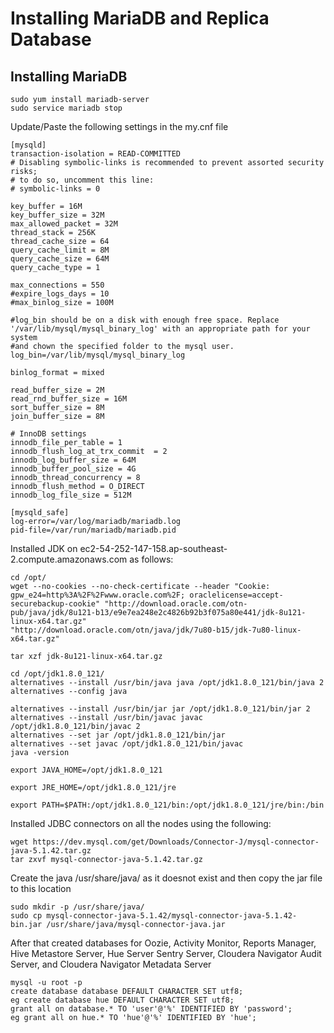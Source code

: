# Installing MariaDB and Replica Database
## Installing MariaDB

```
sudo yum install mariadb-server
sudo service mariadb stop
```
Update/Paste the following settings in the my.cnf file
```
[mysqld]
transaction-isolation = READ-COMMITTED
# Disabling symbolic-links is recommended to prevent assorted security risks;
# to do so, uncomment this line:
# symbolic-links = 0

key_buffer = 16M
key_buffer_size = 32M
max_allowed_packet = 32M
thread_stack = 256K
thread_cache_size = 64
query_cache_limit = 8M
query_cache_size = 64M
query_cache_type = 1

max_connections = 550
#expire_logs_days = 10
#max_binlog_size = 100M

#log_bin should be on a disk with enough free space. Replace '/var/lib/mysql/mysql_binary_log' with an appropriate path for your system
#and chown the specified folder to the mysql user.
log_bin=/var/lib/mysql/mysql_binary_log

binlog_format = mixed

read_buffer_size = 2M
read_rnd_buffer_size = 16M
sort_buffer_size = 8M
join_buffer_size = 8M

# InnoDB settings
innodb_file_per_table = 1
innodb_flush_log_at_trx_commit  = 2
innodb_log_buffer_size = 64M
innodb_buffer_pool_size = 4G
innodb_thread_concurrency = 8
innodb_flush_method = O_DIRECT
innodb_log_file_size = 512M

[mysqld_safe]
log-error=/var/log/mariadb/mariadb.log
pid-file=/var/run/mariadb/mariadb.pid
```

Installed JDK on ec2-54-252-147-158.ap-southeast-2.compute.amazonaws.com as follows:
```
cd /opt/
wget --no-cookies --no-check-certificate --header "Cookie: gpw_e24=http%3A%2F%2Fwww.oracle.com%2F; oraclelicense=accept-securebackup-cookie" "http://download.oracle.com/otn-pub/java/jdk/8u121-b13/e9e7ea248e2c4826b92b3f075a80e441/jdk-8u121-linux-x64.tar.gz"
"http://download.oracle.com/otn/java/jdk/7u80-b15/jdk-7u80-linux-x64.tar.gz"

tar xzf jdk-8u121-linux-x64.tar.gz

cd /opt/jdk1.8.0_121/
alternatives --install /usr/bin/java java /opt/jdk1.8.0_121/bin/java 2
alternatives --config java

alternatives --install /usr/bin/jar jar /opt/jdk1.8.0_121/bin/jar 2
alternatives --install /usr/bin/javac javac /opt/jdk1.8.0_121/bin/javac 2
alternatives --set jar /opt/jdk1.8.0_121/bin/jar
alternatives --set javac /opt/jdk1.8.0_121/bin/javac
java -version

export JAVA_HOME=/opt/jdk1.8.0_121

export JRE_HOME=/opt/jdk1.8.0_121/jre

export PATH=$PATH:/opt/jdk1.8.0_121/bin:/opt/jdk1.8.0_121/jre/bin:/bin
```

Installed JDBC connectors on all the nodes using the following:
```
wget https://dev.mysql.com/get/Downloads/Connector-J/mysql-connector-java-5.1.42.tar.gz
tar zxvf mysql-connector-java-5.1.42.tar.gz
```

Create the java /usr/share/java/ as it doesnot exist and then copy the jar file to this location
```
sudo mkdir -p /usr/share/java/
sudo cp mysql-connector-java-5.1.42/mysql-connector-java-5.1.42-bin.jar /usr/share/java/mysql-connector-java.jar
```

After that created databases for Oozie, Activity Monitor, Reports Manager, Hive Metastore Server, Hue Server Sentry Server, Cloudera Navigator Audit Server, and Cloudera Navigator Metadata Server
```
mysql -u root -p
create database database DEFAULT CHARACTER SET utf8;
eg create database hue DEFAULT CHARACTER SET utf8;
grant all on database.* TO 'user'@'%' IDENTIFIED BY 'password';
eg grant all on hue.* TO 'hue'@'%' IDENTIFIED BY 'hue';
```